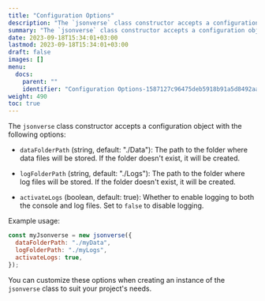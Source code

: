 ```yaml
---
title: "Configuration Options"
description: "The `jsonverse` class constructor accepts a configuration object with the following options:"
summary: "The `jsonverse` class constructor accepts a configuration object with the following options:"
date: 2023-09-18T15:34:01+03:00
lastmod: 2023-09-18T15:34:01+03:00
draft: false
images: []
menu:
  docs:
    parent: ""
    identifier: "Configuration Options-1587127c96475deb5918b91a5d8492aa"
weight: 490
toc: true
---
```


The `jsonverse` class constructor accepts a configuration object with the following options:

- `dataFolderPath` (string, default: "./Data"): The path to the folder where data files will be stored. If the folder doesn't exist, it will be created.

- `logFolderPath` (string, default: "./Logs"): The path to the folder where log files will be stored. If the folder doesn't exist, it will be created.

- `activateLogs` (boolean, default: true): Whether to enable logging to both the console and log files. Set to `false` to disable logging.

Example usage:

```js
const myJsonverse = new jsonverse({
  dataFolderPath: "./myData",
  logFolderPath: "./myLogs",
  activateLogs: true,
});
```

You can customize these options when creating an instance of the `jsonverse` class to suit your project's needs.
